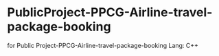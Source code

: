 # PublicProject-PPCG-Airline-travel-package-booking
for Public Project-PPCG-Airline-travel-package-booking
Lang: C++
